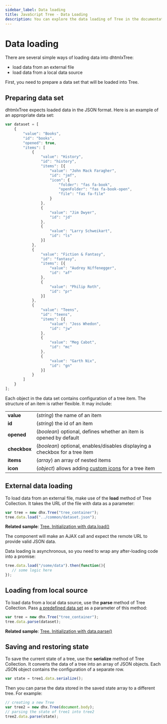 ```yaml
---
sidebar_label: Data loading
title: JavaScript Tree - Data Loading 
description: You can explore the data loading of Tree in the documentation of the DHTMLX JavaScript UI library. Browse developer guides and API reference, try out code examples and live demos, and download a free 30-day evaluation version of DHTMLX Suite 7.
---
```


# Data loading

There are several simple ways of loading data into dhtmlxTree:

- load data from an external file
- load data from a local data source

First, you need to prepare a data set that will be loaded into Tree.

## Preparing data set

dhtmlxTree expects loaded data in the JSON format. Here is an example of an appropriate data set:

~~~js
var dataset = [
    {
		"value": "Books",
		"id": "books",
		"opened": true,
		"items": [			
			{
				"value": "History",
				"id": "history",
				"items": [{
					"value": "John Mack Faragher",
					"id": "jmf",
                	"icon": {
                        "folder": "fas fa-book",
                        "openFolder": "fas fa-book-open",
                        "file": "fas fa-file"
                    }
				},
				{
					"value": "Jim Dwyer",
					"id": "jd"
				},
				{
					"value": "Larry Schweikart",
					"id": "ls"
				}]
			},
			{
				"value": "Fiction & Fantasy",
				"id": "fantasy",
				"items": [{
					"value": "Audrey Niffenegger",
					"id": "af"
				},
				{
					"value": "Philip Roth",
					"id": "pr"
				}]
			},
			{
				"value": "Teens",
				"id": "teens",
				"items": [{
					"value": "Joss Whedon",
					"id": "jw"
				},
				{
					"value": "Meg Cabot",
					"id": "mc"
				},
				{
					"value": "Garth Nix",
					"id": "gn"
				}]
			}
		]
	}
];
~~~

Each object in the data set contains configuration of a tree item. The structure of an item is rather flexible. It may include:

<table>
	<tbody>
        <tr>
			<td><b>value</b></td>
			<td>(<i>string</i>) the name of an item</td>
		</tr>
		<tr>
			<td><b>id</b></td>
			<td>(<i>string</i>) the id of an item</td>
		</tr>
		<tr>
			<td><b>opened</b></td>
			<td>(<i>boolean</i>) optional, defines whether an item is opened by default</td>
		</tr>
		<tr>
			<td><b>checkbox</b></td>
			<td>(<i>boolean</i>) optional, enables/disables displaying a checkbox for a tree item</td>
		</tr>
		<tr>
			<td><b>items</b></td>
			<td>(<i>array</i>) an array of nested items</td>
		</tr>
		<tr>
			<td><b>icon</b></td>
			<td>(<i>object</i>) allows adding <a href="../api/tree_icon_config">custom icons</a> for a tree item</td>
		</tr>
    </tbody>
</table>

## External data loading

To load data from an external file, make use of the **load** method of Tree Collection. It takes the URL of the file with data as a parameter:

~~~js
var tree = new dhx.Tree("tree_container");
tree.data.load("../common/dataset.json");
~~~

**Related sample**: [Tree. Initialization with data.load()](https://snippet.dhtmlx.com/oz4jd5hc)

The component will make an AJAX call and expect the remote URL to provide valid JSON data.

Data loading is asynchronous, so you need to wrap any after-loading code into a promise:

~~~js
tree.data.load("/some/data").then(function(){
   // some logic here
});
~~~

## Loading from local source

To load data from a local data source, use the **parse** method of Tree Collection. Pass [a predefined data set](#preparing-data-set) as a parameter of this method:

~~~js
var tree = new dhx.Tree("tree_container");
tree.data.parse(dataset);
~~~

**Related sample**: [Tree. Initialization with data.parse()](https://snippet.dhtmlx.com/orm283hq)

## Saving and restoring state

To save the current state of a tree, use the **serialize** method of Tree Collection. It converts the data of a tree into an array of JSON objects. 
Each JSON object contains the configuration of a separate row.

~~~js
var state = tree1.data.serialize();
~~~

Then you can parse the data stored in the saved state array to a different tree. For example:

~~~js
// creating a new Tree
var tree2 = new dhx.Tree(document.body);
// parsing the state of tree1 into tree2
tree2.data.parse(state);
~~~
